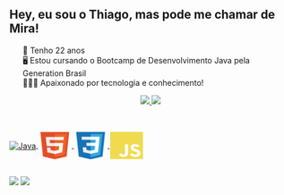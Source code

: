 ## Hey, eu sou o Thiago, mas pode me chamar de Mira!

<ul style="list-style-type : none;">
<li> 🎈 Tenho 22 anos </li>
<li> 🖥️ Estou cursando o Bootcamp de Desenvolvimento Java pela Generation Brasil </li>
<li> 🧑🏻‍💻 Apaixonado por tecnologia e conhecimento!</li>
</ul> 

<div align="center">
  <a href="https://github.com/thmira">
  <img height="170em" src="https://github-readme-stats.vercel.app/api?username=thmira&show_icons=true&theme=tokyonight&include_all_commits=true&count_private=true"/>
  <img height="170em" src="https://github-readme-stats.vercel.app/api/top-langs/?username=thmira&layout=compact&langs_count=7&theme=tokyonight"/>
</div>
  
 ##
  
<div style="display: inline_block"><br>
  <img align="center" alt="Java" height="50" width="60" src="https://cdn.jsdelivr.net/gh/devicons/devicon/icons/java/java-original.svg" />
  <img align="center" alt="HTML" height="50" width="60" src="https://raw.githubusercontent.com/devicons/devicon/master/icons/html5/html5-original.svg">
  <img align="center" alt="CSS" height="50" width="60" src="https://raw.githubusercontent.com/devicons/devicon/master/icons/css3/css3-original.svg">
  <img align="center" alt="Js" height="50" width="60" src="https://raw.githubusercontent.com/devicons/devicon/master/icons/javascript/javascript-plain.svg">
</div>
  
 ##
  
<div> 
    <a href="https://www.instagram.com/_thmira/" target="_blank"><img src="https://img.shields.io/badge/-Instagram-%23E4405F?style=for-the-badge&logo=instagram&logoColor=white" target="_blank"></a>
    <a href="https://www.linkedin.com/in/thiago-mira-483706175/" target="_blank"><img src="https://img.shields.io/badge/-LinkedIn-%230077B5?style=for-the-badge&logo=linkedin&logoColor=white" target="_blank"></a> 
</div>

